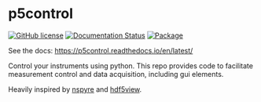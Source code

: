 # p5control
[![GitHub license](https://img.shields.io/github/license/mawenzy/p5control)](https://github.com/mawenzy/p5control/blob/main/LICENSE)
[![Documentation Status](https://readthedocs.org/projects/p5control/badge/?version=latest)](https://p5control.readthedocs.io/en/latest/?badge=latest)
[![Package](https://img.shields.io/pypi/v/p5control)](https://pypi.org/project/p5control/)

See the docs: https://p5control.readthedocs.io/en/latest/

Control your instruments using python. This repo provides code to facilitate measurement control and data acquisition, including gui elements.

Heavily inspired by [nspyre](https://github.com/nspyre-org/nspyre) and [hdf5view](https://github.com/marts/hdf5view).